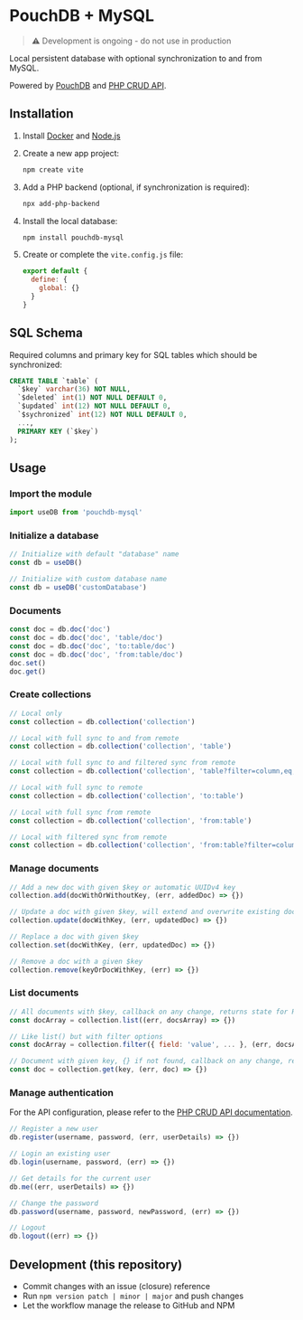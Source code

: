 # PouchDB + MySQL

> ⚠️ Development is ongoing - do not use in production

Local persistent database with optional synchronization to and from MySQL.

Powered by [PouchDB](https://pouchdb.com/) and [PHP CRUD API](https://github.com/mevdschee/php-crud-api).

## Installation

1. Install [Docker](https://www.docker.com/) and [Node.js](https://nodejs.org/)

2. Create a new app project:

    ```bash
    npm create vite
    ```

3. Add a PHP backend (optional, if synchronization is required):

    ```bash
    npx add-php-backend
    ```
    
4. Install the local database:

    ```bash
    npm install pouchdb-mysql
    ```

5. Create or complete the `vite.config.js` file:

    ```js
    export default {
      define: {
        global: {}
      }
    }
    ```
    
## SQL Schema
    
Required columns and primary key for SQL tables which should be synchronized:

```sql
CREATE TABLE `table` (
  `$key` varchar(36) NOT NULL,
  `$deleted` int(1) NOT NULL DEFAULT 0,
  `$updated` int(12) NOT NULL DEFAULT 0,
  `$sychronized` int(12) NOT NULL DEFAULT 0,
  ...,
  PRIMARY KEY (`$key`)
);
```

## Usage

### Import the module

```js
import useDB from 'pouchdb-mysql'
```

### Initialize a database

```js
// Initialize with default "database" name
const db = useDB()

// Initialize with custom database name
const db = useDB('customDatabase')
```

### Documents

```js
const doc = db.doc('doc')
const doc = db.doc('doc', 'table/doc')
const doc = db.doc('doc', 'to:table/doc')
const doc = db.doc('doc', 'from:table/doc')
doc.set()
doc.get()
```

### Create collections

```js
// Local only
const collection = db.collection('collection')

// Local with full sync to and from remote
const collection = db.collection('collection', 'table')

// Local with full sync to and filtered sync from remote
const collection = db.collection('collection', 'table?filter=column,eq,something')

// Local with full sync to remote
const collection = db.collection('collection', 'to:table')

// Local with full sync from remote
const collection = db.collection('collection', 'from:table')

// Local with filtered sync from remote
const collection = db.collection('collection', 'from:table?filter=column,eq,something')
```

### Manage documents

```js
// Add a new doc with given $key or automatic UUIDv4 key
collection.add(docWithOrWithoutKey, (err, addedDoc) => {})

// Update a doc with given $key, will extend and overwrite existing doc
collection.update(docWithKey, (err, updatedDoc) => {})

// Replace a doc with given $key
collection.set(docWithKey, (err, updatedDoc) => {})

// Remove a doc with a given $key
collection.remove(keyOrDocWithKey, (err) => {})
```

### List documents

```js
// All documents with $key, callback on any change, returns state for React, Vue and Svelte
const docArray = collection.list((err, docsArray) => {})

// Like list() but with filter options
const docArray = collection.filter({ field: 'value', ... }, (err, docsArray) => {})

// Document with given key, {} if not found, callback on any change, returns state for React, Vue and Svelte
const doc = collection.get(key, (err, doc) => {})
```

### Manage authentication

For the API configuration, please refer to the [PHP CRUD API documentation](https://github.com/mevdschee/php-crud-api).

```js
// Register a new user
db.register(username, password, (err, userDetails) => {})

// Login an existing user
db.login(username, password, (err) => {})

// Get details for the current user
db.me((err, userDetails) => {})

// Change the password
db.password(username, password, newPassword, (err) => {})

// Logout
db.logout((err) => {})
```

## Development (this repository)

- Commit changes with an issue (closure) reference
- Run `npm version patch | minor | major` and push changes
- Let the workflow manage the release to GitHub and NPM
